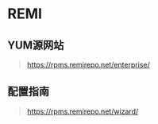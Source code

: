# REMI

## YUM源网站
> https://rpms.remirepo.net/enterprise/  

## 配置指南
> https://rpms.remirepo.net/wizard/  